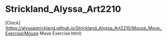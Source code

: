 # Strickland_Alyssa_Art2210

[Clock](https://alyssastrickland.github.io/Strickland_Alyssa_Art2210/Mouse_Move_Exercise/Mouse Move Exercise.html)
